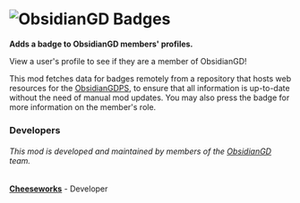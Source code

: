# ![ObsidianGD Badges](cheeseworks.obsidiangd_badges/banner.png)
**Adds a badge to ObsidianGD members' profiles.**

View a user's profile to see if they are a member of ObsidianGD!

This mod fetches data for badges remotely from a repository that hosts web resources for the [ObsidianGDPS](https://www.obsidianmg.cc/gd-team/#gdps), to ensure that all information is up-to-date without the need of manual mod updates. You may also press the badge for more information on the member's role.

### Developers
###### This mod is developed and maintained by members of the [ObsidianGD](https://www.obsidianmg.cc/gd-team/#team) team.
**[Cheeseworks](https://www.github.com/BlueWitherer/)** - Developer